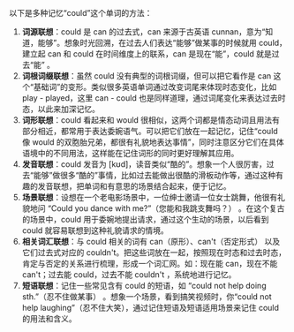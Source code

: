 以下是多种记忆“could”这个单词的方法：
1. **词源联想**：could 是 can 的过去式，can 来源于古英语 cunnan，意为“知道，能够”。想象时光回溯，在过去人们表达“能够”做某事的时候就用 could，建立起 can 和 could 在时间维度上的联系，can 是现在“能”，could 就是过去“能” 。
2. **词根词缀联想**：虽然 could 没有典型的词根词缀，但可以把它看作是 can 这个“基础词”的变形。类似很多英语单词通过改变词尾来体现时态变化，比如 play - played，这里 can - could 也是同样道理，通过词尾变化来表达过去时态，以此来加深记忆。
3. **词形联想**：could 看起来和 would 很相似，这两个词都是情态动词且用法有部分相近，都常用于表达委婉语气。可以把它们放在一起记忆，记住“could 像 would 的双胞胎兄弟，都很有礼貌地表达事情”，同时注意区分它们在具体语境中的不同用法，这样能在记住词形的同时更好理解其应用。
4. **发音联想**：could 发音为 [kʊd]，读音类似“酷的”。想象一个人很厉害，过去“能够”做很多“酷的”事情，比如过去能做出很酷的滑板动作等，通过这种有趣的发音联想，把单词和有意思的场景结合起来，便于记忆。
5. **场景联想**：设想在一个老电影场景中，一位绅士邀请一位女士跳舞，他很有礼貌地问 “Could you dance with me?”（您能和我跳支舞吗？） 。在这个复古的场景中，could 用于委婉地提出请求，通过这个生动的场景，以后看到 could 就容易联想到这种礼貌请求的情境。
6. **相关词汇联想**：与 could 相关的词有 can（原形）、can't（否定形式） 以及它们过去式对应的 couldn't。把这些词放在一起，按照现在时态和过去时态，肯定与否定的关系进行梳理，形成一个词汇网。如：现在能 can，现在不能 can't；过去能 could，过去不能 couldn't ，系统地进行记忆。
7. **短语联想**：记住一些常见含有 could 的短语，如 “could not help doing sth.”（忍不住做某事） 。想象一个场景，看到搞笑视频时，你“could not help laughing”（忍不住大笑），通过记住短语及短语适用场景来记住 could 的用法和含义。 